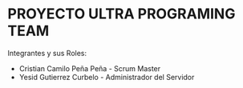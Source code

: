 # PROYECTO ULTRA PROGRAMING TEAM

Integrantes y sus Roles:

* Cristian Camilo Peña Peña - Scrum Master
* Yesid Gutierrez Curbelo - Administrador del Servidor
